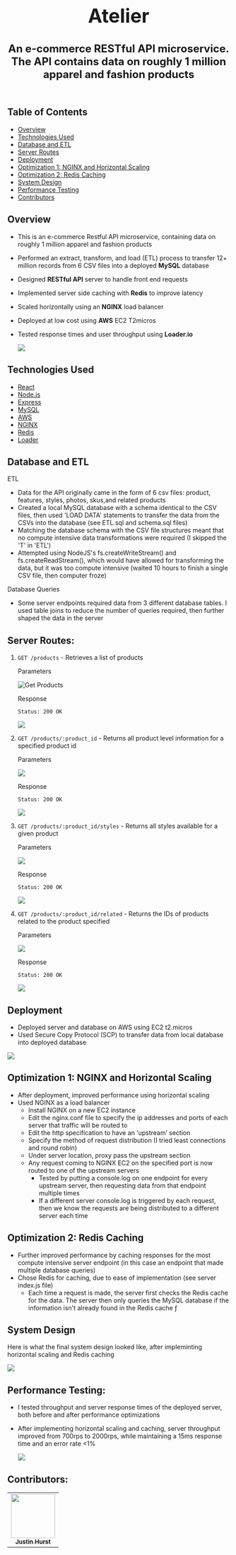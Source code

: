 <h1 align="center" style="font-size: 2.7rem;">Atelier</h1>

<h2 align="center" style="font-size: 1.5rem;">An e-commerce RESTful API microservice. The API contains data on roughly 1 million apparel and fashion products<br><br>



## Table of Contents

- [Overview](#Overview)
- [Technologies Used](#Technologies-Used)
- [Database and ETL](#Database-and-ETL)
- [Server Routes](#Server-Routes)
- [Deployment](#Deployment)
- [Optimization 1: NGINX and Horizontal Scaling](#Optimization-1:-NGINX-and-Horizontal-Scaling)
- [Optimization 2: Redis Caching](#Optimization-2:-Redis-Caching)
- [System Design](#System-Design)
- [Performance Testing](#Performance-Testing)
- [Contributors](#Contributors)

## Overview
- This is an e-commerce Restful API microservice, containing data on roughly 1 million apparel and fashion products
- Performed an extract, transform, and load (ETL) process to transfer 12+ million records from 6 CSV files into a deployed **MySQL** database
- Designed **RESTful API** server to handle front end requests
- Implemented server side caching with **Redis** to improve latency
- Scaled horizontally using an **NGINX** load balancer
- Deployed at low cost using **AWS** EC2 T2micros
- Tested response times and user throughput using **Loader.io**

  ![](images/design_2.png)

## Technologies Used
- [React](https://reactjs.org/)
- [Node.js](https://nodejs.org/en/)
- [Express](https://expressjs.com/)
- [MySQL](https://www.mysql.com/)
- [AWS](https://aws.amazon.com/)
- [NGINX](https://www.nginx.com/)
- [Redis](https://redis.io/)
- [Loader](https://loader.io/)

## Database and ETL
ETL
- Data for the API originally came in the form of 6 csv files: product, features, styles, photos, skus,and related products
- Created a local MySQL database with a schema identical to the CSV files, then used 'LOAD DATA' statements to transfer the data from the CSVs into the database (see ETL.sql and schema.sql files)
- Matching the database schema with the CSV file structures meant that no compute intensive data transformations were required (I skipped the 'T' in 'ETL')
- Attempted using NodeJS's fs.createWriteStream() and fs.createReadStream(), which would have allowed for transforming the data, but it was too compute intensive (waited 10 hours to finish a single CSV file, then computer froze)

Database Queries
- Some server endpoints required data from 3 different database tables. I used table joins to reduce the number of queries required, then further shaped the data in the server


## Server Routes:

1. `GET /products` - Retrieves a list of products

    Parameters

    ![Get Products](images/get_products_params.png 'Get Products')

    Response

    `Status: 200 OK`

    ![](images/get_products_response.png)

2.  `GET /products/:product_id` - Returns all product level information for a specified product id

    Parameters

    ![](images/get_productID_params.png)

    Response

    `Status: 200 OK`

    ![](images/get_productID_response.png)
3. `GET /products/:product_id/styles` - Returns all styles available for a given product

    Parameters

    ![](images/get_productStyles_params.png)

    Response

    `Status: 200 OK`

    ![](images/get_productStyles_response.png)


4. `GET /products/:product_id/related` - Returns the IDs of products related to the product specified

    Parameters

    ![](images/get_related_params.png)

    Response

    `Status: 200 OK`

    ![](images/get_related_response.png)


## Deployment
- Deployed server and database on AWS using EC2 t2.micros
- Used Secure Copy Protocol (SCP) to transfer data from local database into deployed database

![](images/AWS.png)

## Optimization 1: NGINX and Horizontal Scaling
- After deployment, improved performance using horizontal scaling
- Used NGINX as a load balancer
  - Install NGINX on a new EC2 instance
  - Edit the nginx.conf file to specify the ip addresses and ports of each server that traffic will be routed to
  - Edit the http specification to have an ‘upstream’ section
  - Specify the method of request distribution (I tried least connections and round robin)
  - Under server location, proxy pass the upstream section
  - Any request coming to NGINX EC2 on the specified port is now routed to one of the upstream servers
    - Tested by putting a console.log on one endpoint for every upstream server, then requesting data from that endpoint multiple times
    - If a different server console.log is triggered by each request, then we know the requests are being distributed to a different server each time

## Optimization 2: Redis Caching
- Further improved performance by caching responses for the most compute intensive server endpoint (in this case an endpoint that made multiple database queries)
- Chose Redis for caching, due to ease of implementation (see server index.js file)
  - Each time a request is made, the server first checks the Redis cache for the data. The server then only queries the MySQL database if the information isn't already found in the Redis cache
ƒ
## System Design
Here is what the final system design looked like, after impleminting horizontal scaling and Redis caching

![](images/design_2.png)

## Performance Testing:
- I tested throughput and server response times of the deployed server, both before and after performance optimizations
- After implementing horizontal scaling and caching, server throughput improved from 700rps to 2000rps, while maintaining a 15ms response time and an error rate <1%

  ![](images/loader_io.png)

## Contributors:


<table>
  <tr>
    <td align="center"><a href="https://github.com/TN423"><img src="https://avatars.githubusercontent.com/u/80915187?v=4" width="100px;" alt=""/><br /><sub><b>Justin Hurst</b></sub></a><br /></td>
  </tr>
</table>


<!-- https://learn-2.galvanize.com/cohorts/2779/blocks/94/content_files/Front%20End%20Capstone/project-atelier-catwalk/products.md -->
